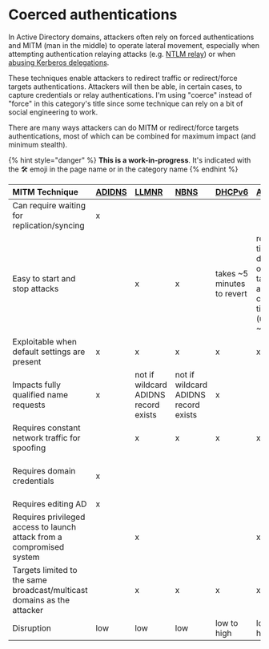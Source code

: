 # Coerced authentications

In Active Directory domains, attackers often rely on forced authentications and MITM \(man in the middle\) to operate lateral movement, especially when attempting authentication relaying attacks \(e.g. [NTLM relay](../abusing-lm-and-ntlm/relay.md)\) or when [abusing Kerberos delegations](../abusing-kerberos/delegations.md).

These techniques enable attackers to redirect traffic or redirect/force targets authentications. Attackers will then be able, in certain cases, to capture credentials or relay authentications. I'm using "coerce" instead of "force" in this category's title since some technique can rely on a bit of social engineering to work.

There are many ways attackers can do MITM or redirect/force targets authentications, most of which can be combined for maximum impact \(and minimum stealth\).

{% hint style="danger" %}
**This is a work-in-progress**. It's indicated with the 🛠️ emoji in the page name or in the category name
{% endhint %}

| MITM Technique | [ADIDNS](adidns-spoofing.md) | [LLMNR](llmnr-nbtns-mdns.md) | [NBNS](../../recon/nbt-ns.md) | [DHCPv6](dhcpv6-dns-poisoning.md) | [ARP](arp-poisoning.md) | [PrinterBug](printer-bug-ms-rprn-abuse.md) | [PrivExchange](privexchange-pushsubscription-abuse.md) |
| :--- | :--- | :--- | :--- | :--- | :--- | :--- | :--- |
| Can require waiting for replication/syncing | x |  |  |  |  |  |  |
| Easy to start and stop attacks |  | x | x | takes ~5 minutes to revert | revert time depends on targets arp cache timeout \(usually ~60 sec | x | x |
| Exploitable when default settings are present | x | x | x | x | x | x | up to 2019 |
| Impacts fully qualified name requests | x | not if wildcard ADIDNS record exists | not if wildcard ADIDNS record exists | x |  |  |  |
| Requires constant network traffic for spoofing |  | x | x | x | x |  |  |
| Requires domain credentials | x |  |  |  |  | x | requires emails-capable account |
| Requires editing AD | x |  |  |  |  |  |  |
| Requires privileged access to launch attack from a compromised system |  | x |  |  | x |  |  |
| Targets limited to the same broadcast/multicast domains as the attacker |  | x | x | x | x | x | x |
| Disruption | low | low | low | low to high | low to high | none | none |

